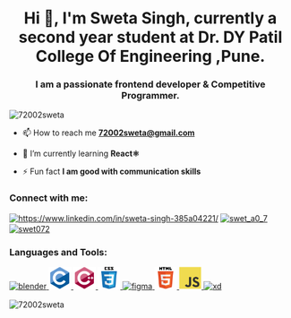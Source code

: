 <h1 align="center">Hi 👋, I'm Sweta Singh, currently a second year student at Dr. DY Patil College Of Engineering ,Pune.</h1>
<h3 align="center">I am a passionate frontend developer & Competitive Programmer.</h3>

<p align="left"> <img src="https://komarev.com/ghpvc/?username=72002sweta&label=Profile%20views&color=0e75b6&style=flat" alt="72002sweta" /> </p>

- 📫 How to reach me **72002sweta@gmail.com**

- 🌱 I’m currently learning **React⚛**

- ⚡ Fun fact **I am good with communication skills**

<h3 align="left">Connect with me:</h3>
<p align="left">
<a href="https://linkedin.com/in/https://www.linkedin.com/in/sweta-singh-385a04221/" target="blank"><img align="center" src="https://raw.githubusercontent.com/rahuldkjain/github-profile-readme-generator/master/src/images/icons/Social/linked-in-alt.svg" alt="https://www.linkedin.com/in/sweta-singh-385a04221/" height="30" width="40" /></a>
<a href="https://instagram.com/swet_a0_7" target="blank"><img align="center" src="https://raw.githubusercontent.com/rahuldkjain/github-profile-readme-generator/master/src/images/icons/Social/instagram.svg" alt="swet_a0_7" height="30" width="40" /></a>
<a href="https://www.codechef.com/users/swet072" target="blank"><img align="center" src="https://cdn.jsdelivr.net/npm/simple-icons@3.1.0/icons/codechef.svg" alt="swet072" height="30" width="40" /></a>
</p>

<h3 align="left">Languages and Tools:</h3>
<p align="left"> <a href="https://www.blender.org/" target="_blank" rel="noreferrer"> <img src="https://download.blender.org/branding/community/blender_community_badge_white.svg" alt="blender" width="40" height="40"/> </a> <a href="https://www.cprogramming.com/" target="_blank" rel="noreferrer"> <img src="https://raw.githubusercontent.com/devicons/devicon/master/icons/c/c-original.svg" alt="c" width="40" height="40"/> </a> <a href="https://www.w3schools.com/cpp/" target="_blank" rel="noreferrer"> <img src="https://raw.githubusercontent.com/devicons/devicon/master/icons/cplusplus/cplusplus-original.svg" alt="cplusplus" width="40" height="40"/> </a> <a href="https://www.w3schools.com/css/" target="_blank" rel="noreferrer"> <img src="https://raw.githubusercontent.com/devicons/devicon/master/icons/css3/css3-original-wordmark.svg" alt="css3" width="40" height="40"/> </a> <a href="https://www.figma.com/" target="_blank" rel="noreferrer"> <img src="https://www.vectorlogo.zone/logos/figma/figma-icon.svg" alt="figma" width="40" height="40"/> </a> <a href="https://www.w3.org/html/" target="_blank" rel="noreferrer"> <img src="https://raw.githubusercontent.com/devicons/devicon/master/icons/html5/html5-original-wordmark.svg" alt="html5" width="40" height="40"/> </a> <a href="https://developer.mozilla.org/en-US/docs/Web/JavaScript" target="_blank" rel="noreferrer"> <img src="https://raw.githubusercontent.com/devicons/devicon/master/icons/javascript/javascript-original.svg" alt="javascript" width="40" height="40"/> </a> <a href="https://www.adobe.com/products/xd.html" target="_blank" rel="noreferrer"> <img src="https://cdn.worldvectorlogo.com/logos/adobe-xd.svg" alt="xd" width="40" height="40"/> </a> </p>

<p><img align="center" src="https://github-readme-stats.vercel.app/api/top-langs?username=72002sweta&show_icons=true&locale=en&layout=compact" alt="72002sweta" /></p>
